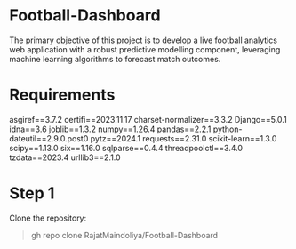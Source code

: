 # Football-Dashboard
The primary objective of this project is to develop a live football analytics web application with a robust predictive modelling component, leveraging machine learning algorithms to forecast match outcomes.

# Requirements
asgiref==3.7.2
certifi==2023.11.17
charset-normalizer==3.3.2
Django==5.0.1
idna==3.6
joblib==1.3.2
numpy==1.26.4
pandas==2.2.1
python-dateutil==2.9.0.post0
pytz==2024.1
requests==2.31.0
scikit-learn==1.3.0
scipy==1.13.0
six==1.16.0
sqlparse==0.4.4
threadpoolctl==3.4.0
tzdata==2023.4
urllib3==2.1.0

# Step 1
Clone the repository:
> gh repo clone RajatMaindoliya/Football-Dashboard
